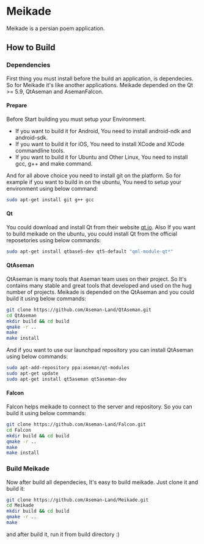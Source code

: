 Meikade
=======

Meikade is a persian poem application.

## How to Build

### Dependencies

First thing you must install before the build an application, is dependecies. So for Meikade it's like another applications. Meikade depended on the Qt >= 5.9, QtAseman and AsemanFalcon.

#### Prepare

Before Start building you must setup your Environment.

- If you want to build it for Android, You need to install android-ndk and android-sdk.
- If you want to build it for iOS, You need to install XCode and XCode commandline tools.
- If you want to build it for Ubuntu and Other Linux, You need  to install gcc, g++ and make command.

And for all above choice you need to install git on the platform. So for example if you want to build in on the ubuntu, You need to setup your environment using below command:

```bash
sudo apt-get install git g++ gcc
```

#### Qt
You could download and install Qt from their website [qt.io](). Also If you want to build meikade on the ubuntu, you could install Qt from the official reposetories using below commands:

```bash
sudo apt-get install qtbase5-dev qt5-default "qml-module-qt*"
```

#### QtAseman

QtAseman is many tools that Aseman team uses on their project. So It's contains many stable and great tools that developed and used on the hug number of projects. Meikade is depended on the QtAseman and you could build it using below commands:

```bash
git clone https://github.com/Aseman-Land/QtAseman.git
cd QtAseman
mkdir build && cd build
qmake -r ..
make
make install
```

And if you want to use our launchpad repository you can install QtAseman using below commands:

```bash
sudo apt-add-repository ppa:aseman/qt-modules
sudo apt-get update
sudo apt-get install qt5aseman qt5aseman-dev
```

#### Falcon

Falcon helps meikade to connect to the server and repository. So you can build it using below commands:

```bash
git clone https://github.com/Aseman-Land/Falcon.git
cd Falcon
mkdir build && cd build
qmake -r ..
make
make install
```

### Build Meikade

Now after build all dependecies, It's easy to build meikade. Just clone it and build it:

```bash
git clone https://github.com/Aseman-Land/Meikade.git
cd Meikade
mkdir build && cd build
qmake -r ..
make
```

and after build it, run it from build directory :)
